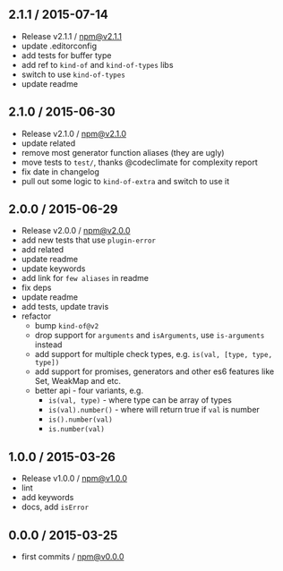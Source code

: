 

## 2.1.1 / 2015-07-14
- Release v2.1.1 / npm@v2.1.1
- update .editorconfig
- add tests for buffer type
- add ref to `kind-of` and `kind-of-types` libs
- switch to use `kind-of-types`
- update readme

## 2.1.0 / 2015-06-30
- Release v2.1.0 / npm@v2.1.0
- update related
- remove most generator function aliases (they are ugly)
- move tests to `test/`, thanks @codeclimate for complexity report
- fix date in changelog
- pull out some logic to `kind-of-extra` and switch to use it

## 2.0.0 / 2015-06-29
- Release v2.0.0 / npm@v2.0.0
- add new tests that use `plugin-error`
- add related
- update readme
- update keywords
- add link for `few aliases` in readme
- fix deps
- update readme
- add tests, update travis
- refactor
  + bump `kind-of@v2`
  + drop support for `arguments` and `isArguments`, use `is-arguments` instead
  + add support for multiple check types, e.g. `is(val, [type, type, type])`
  + add support for promises, generators and other es6 features like Set, WeakMap and etc.
  + better api - four variants, e.g. 
    * `is(val, type)` - where type can be array of types
    * `is(val).number()` - where will return true if `val` is number
    * `is().number(val)`
    * `is.number(val)`

## 1.0.0 / 2015-03-26
- Release v1.0.0 / npm@v1.0.0
- lint
- add keywords
- docs, add `isError`

## 0.0.0 / 2015-03-25
- first commits / npm@v0.0.0